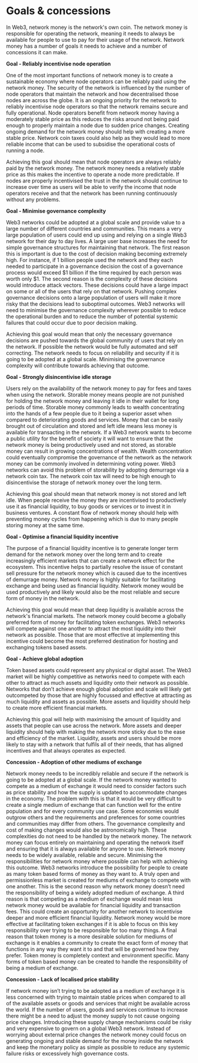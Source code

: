 # Goals & concessions

In Web3, network money is the network's own coin. The network money is responsible for operating the network, meaning it needs to always be available for people to use to pay for their usage of the network. Network money has a number of goals it needs to achieve and a number of concessions it can make.



**Goal - Reliably incentivise node operation**

One of the most important functions of network money is to create a sustainable economy where node operators can be reliably paid using the network money. The security of the network is influenced by the number of node operators that maintain the network and how decentralised those nodes are across the globe. It is an ongoing priority for the network to reliably incentivise node operators so that the network remains secure and fully operational. Node operators benefit from network money having a moderately stable price as this reduces the risks around not being paid enough to properly maintain a node due to sudden price changes. Creating ongoing demand for the network money should help with creating a more stable price. Network coin taxes could also help as they would lead to more reliable income that can be used to subsidise the operational costs of running a node.

Achieving this goal should mean that node operators are always reliably paid by the network money. The network money needs a relatively stable price as this makes the incentive to operate a node more predictable. If nodes are properly incentivised the trust in the network should continue to increase over time as users will be able to verify the income that node operators receive and that the network has been running continuously without any problems.



**Goal - Minimise governance complexity**

Web3 networks could be adopted at a global scale and provide value to a large number of different countries and communities. This means a very large population of users could end up using and relying on a single Web3 network for their day to day lives. A large user base increases the need for simple governance structures for maintaining that network. The first reason this is important is due to the cost of decision making becoming extremely high. For instance, if 1 billion people used the network and they each needed to participate in a governance decision the cost of a governance process would exceed $1 billion if the time required by each person was worth only $1. The second reason is the complexity of these decisions would introduce attack vectors. These decisions could have a large impact on some or all of the users that rely on that network. Pushing complex governance decisions onto a large population of users will make it more risky that the decisions lead to suboptimal outcomes. Web3 networks will need to minimise the governance complexity wherever possible to reduce the operational burden and to reduce the number of potential systemic failures that could occur due to poor decision making.

Achieving this goal would mean that only the necessary governance decisions are pushed towards the global community of users that rely on the network. If possible the network would be fully automated and self correcting. The network needs to focus on reliability and security if it is going to be adopted at a global scale. Minimising the governance complexity will contribute towards achieving that outcome.



**Goal - Strongly disincentivise idle storage**

Users rely on the availability of the network money to pay for fees and taxes when using the network. Storable money means people are not punished for holding the network money and leaving it idle in their wallet for long periods of time. Storable money commonly leads to wealth concentrating into the hands of a few people due to it being a superior asset when compared to deteriorating goods and services. Money that can be easily brought out of circulation and stored and left idle means less money is available for transacting in the network. If a Web3 network wants to become a public utility for the benefit of society it will want to ensure that the network money is being productively used and not stored, as storable money can result in growing concentrations of wealth. Wealth concentration could eventually compromise the governance of the network as the network money can be commonly involved in determining voting power. Web3 networks can avoid this problem of storability by adopting demurrage via a network coin tax. The network coin tax will need to be high enough to disincentivise the storage of network money over the long term.

Achieving this goal should mean that network money is not stored and left idle. When people receive the money they are incentivised to productively use it as financial liquidity, to buy goods or services or to invest it in business ventures. A constant flow of network money should help with preventing money cycles from happening which is due to many people storing money at the same time.



**Goal - Optimise a financial liquidity incentive**

The purpose of a financial liquidity incentive is to generate longer term demand for the network money over the long term and to create increasingly efficient markets that can create a network effect for the ecosystem. This incentive helps to partially resolve the issue of constant sell pressure for the network money which is caused due to the incentives of demurrage money. Network money is highly suitable for facilitating exchange and being used as financial liquidity. Network money would be used productively and likely would also be the most reliable and secure form of money in the network.

Achieving this goal would mean that deep liquidity is available across the network's financial markets. The network money could become a globally preferred form of money for facilitating token exchanges. Web3 networks will compete against one another to attract the most liquidity into their network as possible. Those that are most effective at implementing this incentive could become the most preferred destination for hosting and exchanging tokens based assets.



**Goal - Achieve global adoption**

Token based assets could represent any physical or digital asset. The Web3 market will be highly competitive as networks need to compete with each other to attract as much assets and liquidity onto their network as possible. Networks that don’t achieve enough global adoption and scale will likely get outcompeted by those that are highly focussed and effective at attracting as much liquidity and assets as possible. More assets and liquidity should help to create more efficient financial markets.

Achieving this goal will help with maximising the amount of liquidity and assets that people can use across the network. More assets and deeper liquidity should help with making the network more sticky due to the ease and efficiency of the market. Liquidity, assets and users should be more likely to stay with a network that fulfils all of their needs, that has aligned incentives and that always operates as expected.



**Concession - Adoption of other mediums of exchange**

Network money needs to be incredibly reliable and secure if the network is going to be adopted at a global scale. If the network money wanted to compete as a medium of exchange it would need to consider factors such as price stability and how the supply is updated to accommodate changes in the economy. The problem with this is that it would be very difficult to create a single medium of exchange that can function well for the entire population and for every community use case. Some economies would outgrow others and the requirements and preferences for some countries and communities may differ from others. The governance complexity and cost of making changes would also be astronomically high. These complexities do not need to be handled by the network money. The network money can focus entirely on maintaining and operating the network itself and ensuring that it is always available for anyone to use. Network money needs to be widely available, reliable and secure. Minimising the responsibilities for network money where possible can help with achieving this outcome. Web3 networks introduce the possibility for people to create as many token based forms of money as they want to. A truly open and permissionless market is created for mediums of exchange to compete with one another. This is the second reason why network money doesn’t need the responsibility of being a widely adopted medium of exchange. A third reason is that competing as a medium of exchange would mean less network money would be available for financial liquidity and transaction fees. This could create an opportunity for another network to incentivise deeper and more efficient financial liquidity. Network money would be more effective at facilitating token exchanges if it is able to focus on this key responsibility over trying to be responsible for too many things. A final reason that token money is a more desirable solution for mediums of exchange is it enables a community to create the exact form of money that functions in any way they want it to and that will be governed how they prefer. Token money is completely context and environment specific. Many forms of token based money can be created to handle the responsibility of being a medium of exchange.



**Concession - Lack of localised price stability**

If network money isn’t trying to be adopted as a medium of exchange it is less concerned with trying to maintain stable prices when compared to all of the available assets or goods and services that might be available across the world. If the number of users, goods and services continue to increase there might be a need to adjust the money supply to not cause ongoing price changes. Introducing these supply change mechanisms could be risky and very expensive to govern on a global Web3 network. Instead of worrying about external price changes the network money could focus on generating ongoing and stable demand for the money inside the network and keep the monetary policy as simple as possible to reduce any systemic failure risks or excessively high governance costs.
